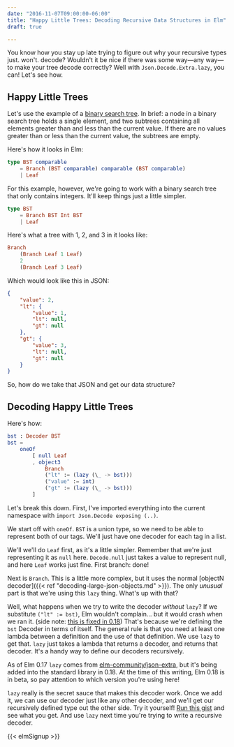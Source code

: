 ```yaml
---
date: "2016-11-07T09:00:00-06:00"
title: "Happy Little Trees: Decoding Recursive Data Structures in Elm"
draft: true

---
```


You know how you stay up late trying to figure out why your recursive types just. won't. decode?
Wouldn't it be nice if there was some way&mdash;any way&mdash;to make your tree decode correctly?
Well with `Json.Decode.Extra.lazy`, you can!
Let's see how.

<!--more-->

## Happy Little Trees

Let's use the example of a [binary search tree](https://en.wikipedia.org/wiki/Binary_search_tree).
In brief: a node in a binary search tree holds a single element, and two subtrees containing all elements greater than and less than the current value.
If there are no values greater than or less than the current value, the subtrees are empty.

Here's how it looks in Elm:

```elm
type BST comparable
    = Branch (BST comparable) comparable (BST comparable)
    | Leaf
```

For this example, however, we're going to work with a binary search tree that only contains integers.
It'll keep things just a little simpler.

```elm
type BST
    = Branch BST Int BST
    | Leaf
```

Here's what a tree with 1, 2, and 3 in it looks like:

```elm
Branch
    (Branch Leaf 1 Leaf)
    2
    (Branch Leaf 3 Leaf)
```

Which would look like this in JSON:

```json
{
    "value": 2,
    "lt": {
        "value": 1,
        "lt": null,
        "gt": null
    },
    "gt": {
        "value": 3,
        "lt": null,
        "gt": null
    }
}
```

So, how do we take that JSON and get our data structure?

## Decoding Happy Little Trees

Here's how:

```elm
bst : Decoder BST
bst =
    oneOf
        [ null Leaf
        , object3
            Branch
            ("lt" := (lazy (\_ -> bst)))
            ("value" := int)
            ("gt" := (lazy (\_ -> bst)))
        ]
```

Let's break this down.
First, I've imported everything into the current namespace with `import Json.Decode exposing (..)`.

We start off with `oneOf`.
`BST` is a union type, so we need to be able to represent both of our tags.
We'll just have one decoder for each tag in a list.

We'll we'll do `Leaf` first, as it's a little simpler.
Remember that we're just representing it as `null` here.
`Decode.null` just takes a value to represent null, and here `Leaf` works just fine.
First branch: done!

Next is `Branch`.
This is a little more complex, but it uses the normal [objectN decoder]({{< ref "decoding-large-json-objects.md" >}}).
The only *unusual* part is that we're using this `lazy` thing.
What's up with that?

Well, what happens when we try to write the decoder *without* `lazy`?
If we substitute `("lt" := bst)`, Elm wouldn't complain&hellip; but it would crash when we ran it.
(side note: [this is fixed in 0.18](https://github.com/elm-lang/elm-compiler/issues/873))
That's because we're defining the `bst` Decoder in terms of itself.
The general rule is that you need at least one lambda between a definition and the use of that definition.
We use `lazy` to get that.
`lazy` just takes a lambda that returns a decoder, and returns that decoder.
It's a handy way to define our decoders recursively.

As of Elm 0.17 `lazy` comes from [elm-community/json-extra](http://package.elm-lang.org/packages/elm-community/json-extra/1.1.0/Json-Decode-Extra#lazy), but it's being added into the standard library in 0.18.
At the time of this writing, Elm 0.18 is in beta, so pay attention to which version you're using here!

`lazy` really is the secret sauce that makes this decoder work.
Once we add it, we can use our decoder just like any other decoder, and we'll get our recursively defined type out the other side.
Try it yourself!
[Run this gist](https://gist.github.com/BrianHicks/988e31bd221d2164f984227ecbe1fa1e) and see what you get.
And use `lazy` next time you're trying to write a recursive decoder.

{{< elmSignup >}}
